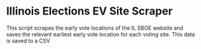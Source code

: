 # Illinois Elections EV Site Scraper

This script scrapes the early vote locations of the IL SBOE website and saves the relevant earliest early vote location for each voting site. This data is saved to a CSV